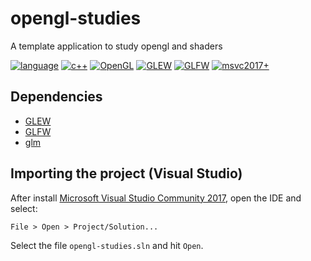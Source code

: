 # opengl-studies

A template application to study opengl and shaders

[![language](https://img.shields.io/badge/language-c++-blue.svg)](https://isocpp.org)
[![c++](https://img.shields.io/badge/std-c++11-blue.svg)](https://isocpp.org/wiki/faq/cpp11)
[![OpenGL](https://img.shields.io/badge/OpenGL-4.1.0-green.svg)](https://www.opengl.org/)
[![GLEW](https://img.shields.io/badge/GLEW-7.0-green.svg)](http://glew.sourceforge.net/)
[![GLFW](https://img.shields.io/badge/GLFW-3.2-orange.svg)](https://www.glfw.org/)
[![msvc2017+](https://img.shields.io/badge/MSVC-2017+-ff69b4.svg)](https://visualstudio.microsoft.com/downloads)

## Dependencies

- [GLEW](http://glew.sourceforge.net/)
- [GLFW](https://www.glfw.org/)
- [glm](https://glm.g-truc.net/)

## Importing the project (Visual Studio)
After install [Microsoft Visual Studio Community 2017](https://visualstudio.microsoft.com/downloads), open the IDE and select:

```
File > Open > Project/Solution...
```

Select the file `opengl-studies.sln` and hit `Open`.
